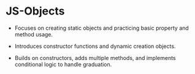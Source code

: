 # JS-Objects

- Focuses on creating static objects and practicing basic property and    method usage.

- Introduces constructor functions and dynamic creation objects.

- Builds on constructors, adds multiple methods, and implements conditional logic to handle graduation.